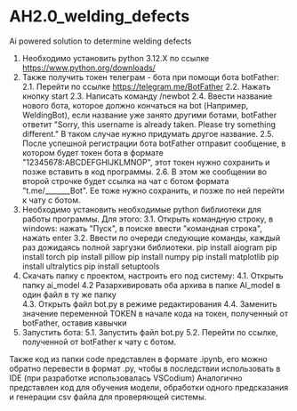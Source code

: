 # AH2.0_welding_defects
Ai powered solution to determine welding defects 

1. Необходимо установить python 3.12.X по ссылке https://www.python.org/downloads/
2. Также получить токен телеграм - бота при помощи бота botFather:
 2.1. Перейти по ссылке https://telegram.me/BotFather
 2.2. Нажать кнопку start
 2.3. Написать команду /newbot
 2.4. Ввести название нового бота, которое должно кончаться на bot (Например, WeldingBot),
 если название уже занято другими ботами, botFather ответит
 "Sorry, this username is already taken. Please try something different."
 В таком случае нужно придумать другое название.
 2.5. После успешной регистрации бота botFather отправит сообщение, в котором будет токен бота в формате
 "12345678:ABCDEFGHIJKLMNOP", этот токен нужно сохранить и позже вставить в код программы.
 2.6. В этом же сообщении во второй строчке будет ссылка на чат с ботом формата "t.me/_______Bot".
 Ее тоже нужно сохранить, и позже по ней перейти к чату с ботом.
3. Необходимо установить необходимые python библиотеки для работы программы. Для этого:
 3.1. Открыть командную строку, в windows: нажать "Пуск", в поиске ввести "командная строка", нажать enter
 3.2. Ввести по очереди следующие команды, каждый раз дожидаясь полной заргузки библиотеки.
pip install aiogram
pip install torch
pip install pillow
pip install numpy
pip install matplotlib
pip install ultralytics
pip install setuptools
4. Скачать папку с проектом, настроить его под систему:
 4.1. Открыть папку ai_model
 4.2  Разархивировать оба архива в папке AI_model в один файл в ту же папку                                         
 4.3. Открыть файл bot.py в режиме редактирования
 4.4. Заменить значение переменной TOKEN в начале кода на токен, полученный от botFather, оставив кавычки
5. Запустить бота:
 5.1. Запустить файл bot.py
 5.2. Перейти по ссылке, полученной от botFather к чату с ботом.

Также код из папки code представлен в формате .ipynb, его можно обратно перевести в формат .py, чтобы в последствии использовать в IDE (при разработке использовалась VSCodium)
Аналогично представлен код для обучения модели, обработки одного предсказания и генерации csv файла для проверяющей системы.
